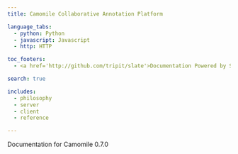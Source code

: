 ```yaml
---
title: Camomile Collaborative Annotation Platform

language_tabs:
  - python: Python
  - javascript: Javascript
  - http: HTTP

toc_footers:
  - <a href='http://github.com/tripit/slate'>Documentation Powered by Slate</a>

search: true

includes:
  - philosophy
  - server
  - client
  - reference

---
```


<aside class="notice">
Documentation for Camomile 0.7.0
</aside>
